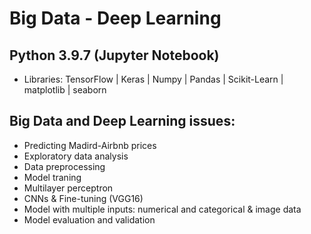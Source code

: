 # Big Data - Deep Learning

## Python 3.9.7 (Jupyter Notebook)

-   Libraries: TensorFlow | Keras | Numpy | Pandas | Scikit-Learn | matplotlib | seaborn

## Big Data and Deep Learning issues:

-   Predicting Madird-Airbnb prices
-   Exploratory data analysis
-   Data preprocessing
-   Model traning
-   Multilayer perceptron
-   CNNs & Fine-tuning (VGG16)
-   Model with multiple inputs: numerical and categorical & image data
-   Model evaluation and validation

